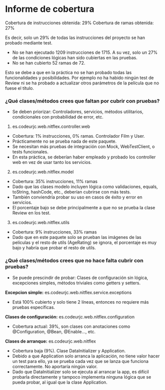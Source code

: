 # Informe de cobertura

Cobertura de instrucciones obtenida: 29% 
Cobertura de ramas obtenida: 27%

Es decir, solo un 29% de todas las instrucciones del proyecto se han probado mediante test. 
- No se han ejecutado 1209 instrucciones de 1715.
A su vez, solo un 27% de las condiciones lógicas han sido cubiertas en las pruebas.
- No se han cubierto 52 ramas de 72.

Esto se debe a que en la práctica no se han probado todas las funcionalidades y posibilidades. Por ejemplo no ha
habido ningún test de Review ni se ha probado a actualizar otros parámetros de la película que no fuese el título.

### ¿Qué clases/métodos crees que faltan por cubrir con pruebas? 

- Se deben priorizar:
Controladores, servicios, métodos utilitarios, condicionales con probabilidad de error, etc.

1. es.codeurjc.web.nitflex.controller.web
- Cobertura: 1% instrucciones, 0% ramas. Controlador Film y User.
- Prácticamente no se prueba nada de este paquete.
- Se necesitan más pruebas de integración con Mock, WebTestClient, o tests funcionales. 
- En esta práctica, se deberían haber empleado y probado los controller web en vez de usar tanto los servicios.

2. es.codeurjc.web.nitflex.model
- Cobertura: 35% instrucciones, 11% ramas
- Dado que las clases modelo incluyen lógica como validaciones, equals, toString, hashCode, etc., deberían cubrirse con más tests.
- También conviendría probar su uso en casos de éxito y error en servicios.
- El porcentaje bajo se debe principalmente a que no se prueba la clase Review en los test.

3. es.codeurjc.web.nitflex.utils
- Cobertura: 9% instrucciones, 33% ramas
- Dado que en este paquete solo se prueban las imágenes de las películas y el resto de utils (AgeRating) se ignora,
el porcentaje es muy bajo y habría que probar el resto de utils.

### ¿Qué clases/métodos crees que no hace falta cubrir con pruebas? 

- Se puede prescindir de probar:
Clases de configuración sin lógica, excepciones simples, métodos triviales como getters y setters.

**Excepcion simple:** es.codeurjc.web.nitflex.service.exceptions
- Está 100% cubierto y solo tiene 2 líneas, entonces no requiere más pruebas específicas.

**Clases de configuración:** es.codeurjc.web.nitflex.configuration
- Cobertura actual: 39%, son clases con anotaciones como @Configuration, @Bean, @Enable..., etc.

**Clases de arranque:** es.codeurjc.web.nitflex
- Cobertura baja (9%). Clase DataInitializer y Application.
- Debido a que Application solo arranca la aplicación, no tiene valor hacer un test para ello,
ya se prueba cada vez que se lanza que funciona correctamente. No aportaría ningún valor.
- Dado que DataInitializer solo se ejecuta al arrancar la app, es difícil probarla directamente 
y tampoco implementa ninguna lógica que se pueda probar, al igual que la clase Application.

